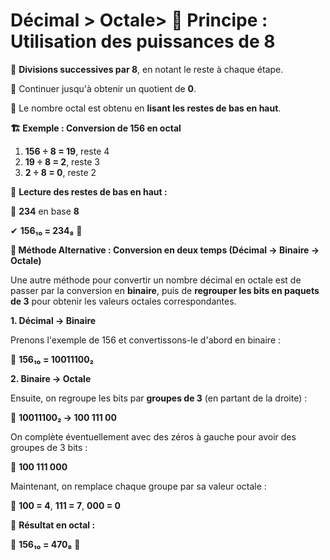 # Décimal > Octale> 📌 **Principe : Utilisation des puissances de 8**

🔹 **Divisions successives par 8**, en notant le reste à chaque étape.

🔹 Continuer jusqu'à obtenir un quotient de **0**.

🔹 Le nombre octal est obtenu en **lisant les restes de bas en haut**.



**🏗 Exemple : Conversion de 156 en octal**

1.  **156 ÷ 8 = 19**, reste 4
2.  **19 ÷ 8 = 2**, reste 3
3.  **2 ÷ 8 = 0**, reste 2

📌 **Lecture des restes de bas en haut :**

🔹 **234** en base **8**

✔ **156₁₀ = 234₈** 🎯



**🔄 Méthode Alternative : Conversion en deux temps (Décimal → Binaire → Octale)**

Une autre méthode pour convertir un nombre décimal en octale est de passer par la conversion en **binaire**, puis de **regrouper les bits en paquets de 3** pour obtenir les valeurs octales correspondantes.

**1. Décimal → Binaire**

Prenons l'exemple de 156 et convertissons-le d'abord en binaire :

🔹 **156₁₀ = 10011100₂**

**2. Binaire → Octale**

Ensuite, on regroupe les bits par **groupes de 3** (en partant de la droite) :

🔹 **10011100₂ → 100 111 00**

On complète éventuellement avec des zéros à gauche pour avoir des groupes de 3 bits :

🔹 **100 111 000**

Maintenant, on remplace chaque groupe par sa valeur octale :

🔹 **100 = 4**, **111 = 7**, **000 = 0**

📌 **Résultat en octal :**

🔹 **156₁₀ = 470₈** 🎯
